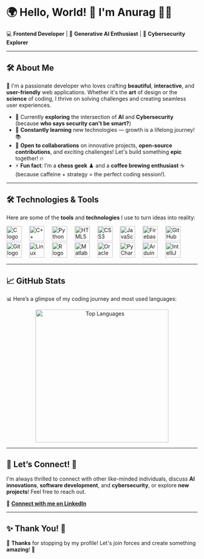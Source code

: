 # 🌍 **Hello, World! 👋** I'm **Anurag** 👨‍💻  

💻 **Frontend Developer** | 🤖 **Generative AI Enthusiast** | 🔐 **Cybersecurity Explorer**

---

## 🛠️ **About Me**  

🎨 I'm a passionate developer who loves crafting **beautiful**, **interactive**, and **user-friendly** web applications. Whether it's the **art** of design or the **science** of coding, I thrive on solving challenges and creating seamless user experiences.  

- 🚀 Currently **exploring** the intersection of **AI** and **Cybersecurity** (because **who says security can't be smart?**)
- 🌱 **Constantly learning** new technologies — growth is a lifelong journey! 📚
- 🤝 **Open to collaborations** on innovative projects, **open-source contributions**, and exciting challenges! Let's build something **epic** together! 🔥
- ⚡ **Fun fact**: I’m a **chess geek** ♟️ and a **coffee brewing enthusiast** ☕ (because caffeine + strategy = the perfect coding session!).  

---

## 🛠️ **Technologies & Tools**  

Here are some of the **tools** and **technologies** I use to turn ideas into reality:  

<div align="left">
  <img src="https://cdn.jsdelivr.net/gh/devicons/devicon/icons/c/c-original.svg" height="40" alt="C logo" />
  <img width="12" />
  <img src="https://cdn.jsdelivr.net/gh/devicons/devicon/icons/cplusplus/cplusplus-original.svg" height="40" alt="C++ logo" />
  <img width="12" />
  <img src="https://cdn.jsdelivr.net/gh/devicons/devicon/icons/python/python-original.svg" height="40" alt="Python logo" />
  <img width="12" />
  <img src="https://cdn.jsdelivr.net/gh/devicons/devicon/icons/html5/html5-original.svg" height="40" alt="HTML5 logo" />
  <img width="12" />
  <img src="https://cdn.jsdelivr.net/gh/devicons/devicon/icons/css3/css3-original.svg" height="40" alt="CSS3 logo" />
  <img width="12" />
  <img src="https://cdn.jsdelivr.net/gh/devicons/devicon/icons/javascript/javascript-original.svg" height="40" alt="JavaScript logo" />
  <img width="12" />
  <img src="https://cdn.jsdelivr.net/gh/devicons/devicon/icons/firebase/firebase-plain.svg" height="40" alt="Firebase logo" />
  <img width="12" />
  <img src="https://cdn.jsdelivr.net/gh/devicons/devicon/icons/github/github-original.svg" height="40" alt="GitHub logo" />
  <img width="12" />
  <img src="https://cdn.jsdelivr.net/gh/devicons/devicon/icons/git/git-original.svg" height="40" alt="Git logo" />
  <img width="12" />
  <img src="https://cdn.jsdelivr.net/gh/devicons/devicon/icons/linux/linux-original.svg" height="40" alt="Linux logo" />
  <img width="12" />
  <img src="https://cdn.jsdelivr.net/gh/devicons/devicon/icons/r/r-original.svg" height="40" alt="R logo" />
  <img width="12" />
  <img src="https://cdn.jsdelivr.net/gh/devicons/devicon/icons/matlab/matlab-original.svg" height="40" alt="Matlab logo" />
  <img width="12" />
  <img src="https://cdn.jsdelivr.net/gh/devicons/devicon/icons/oracle/oracle-original.svg" height="40" alt="Oracle logo" />
  <img width="12" />
  <img src="https://cdn.jsdelivr.net/gh/devicons/devicon/icons/pycharm/pycharm-original.svg" height="40" alt="PyCharm logo" />
  <img width="12" />
  <img src="https://skillicons.dev/icons?i=arduino" height="40" alt="Arduino logo" />
  <img width="12" />
  <img src="https://cdn.jsdelivr.net/gh/devicons/devicon/icons/intellij/intellij-original.svg" height="40" alt="IntelliJ logo" />
</div>

---

## 📈 **GitHub Stats**  

📊 Here’s a glimpse of my coding journey and most used languages:  

<div align="center">
  <img src="https://github-readme-stats.vercel.app/api/top-langs/?username=AlgoAnurag&layout=compact" alt="Top Languages" width="350" />
</div>

---


## 🤝 **Let’s Connect!** 💬  

I'm always thrilled to connect with other like-minded individuals, discuss **AI innovations**, **software development**, and **cybersecurity**, or explore **new projects**! Feel free to reach out.  

🔗 [**Connect with me on LinkedIn**](https://www.linkedin.com/in/algoanurag/)

---

## ✨ **Thank You!** 🌟  

💬 **Thanks** for stopping by my profile! Let's join forces and create something **amazing**! 🚀  
